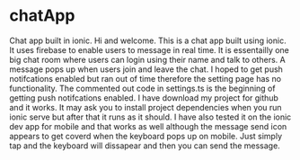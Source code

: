 # chatApp
Chat app built in ionic.
Hi and welcome.
This is a chat app built using ionic. It uses firebase to enable users to message in real time.
It is essentailly one big chat room where users can login using their name and talk to others.
A message pops up when users join and leave the chat.
I hoped to get push notifcations enabled but ran out of time therefore the setting page has no functionality.
The commented out code in settings.ts is the beginning of getting push notifcations enabled.
I have download my project for github and it works. It may ask you to install project dependencies when you run ionic serve but after that it runs as it should. I have also tested it on the ionic dev app for mobile and that works as well although the message send icon appears to get coverd when the keyboard pops up on mobile. Just simply tap and the keyboard will dissapear and then you can send the message.
